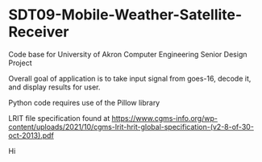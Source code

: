 # SDT09-Mobile-Weather-Satellite-Receiver
Code base for University of Akron Computer Engineering Senior Design Project

Overall goal of application is to take input signal from goes-16, decode it, and display results for user.

Python code requires use of the Pillow library

LRIT file specification found at https://www.cgms-info.org/wp-content/uploads/2021/10/cgms-lrit-hrit-global-specification-(v2-8-of-30-oct-2013).pdf

Hi